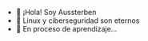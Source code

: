 - 👋 ¡Hola! Soy Aussterben
- 👀 Linux y ciberseguridad son eternos
- 🌱 En proceso de aprendizaje...

<!---
Aussterben/Aussterben is a ✨ special ✨ repository because its `README.md` (this file) appears on your GitHub profile.
You can click the Preview link to take a look at your changes.
--->
